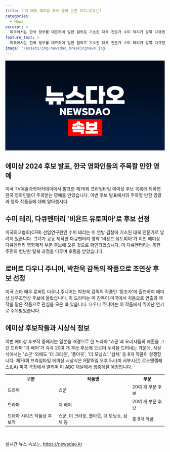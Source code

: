 ```yaml
---
title: 수미 테리 에미상 후보 올라 논란 야기…이유는?
categories:
  - News
excerpt: >
  미국에서는 한국 정부를 대표하여 일한 혐의로 기소된 대북 전문가 수미 테리가 탈북 다큐멘터리로 에미상 후보에 올랐다. 또한, 박찬욱 감독이 연출한 드라마 동조자에 출연한 로버트 다우니 주니어도 에미상 남우조연상 후보에 올랐다. 두 작품은 각각 20여 개 부문 후보에 올라 두각을 드러냈으며, 에미상 시상식은 9월 15일 오후 5시(미 서부시간) 로스앤젤레스(LA) 피콕 극장에서 열리고 ABC 채널에서 생중계된다.
feature_text: >
  미국에서는 한국 정부를 대표하여 일한 혐의로 기소된 대북 전문가 수미 테리가 탈북 다큐멘터리로 에미상 후보에 올랐다. 또한, 박찬욱 감독이 연출한 드라마 동조자에 출연한 로버트 다우니 주니어도 에미상 남우조연상 후보에 올랐다. 두 작품은 각각 20여 개 부문 후보에 올라 두각을 드러냈으며, 에미상 시상식은 9월 15일 오후 5시(미 서부시간) 로스앤젤레스(LA) 피콕 극장에서 열리고 ABC 채널에서 생중계된다.
image: '/assets/img/newsdao_breakingnews.jpg'
---
```


<p><img src="/assets/img/newsdao_breakingnews.jpg" alt="cryptoinkorea 속보" /></p>

<h2 data-ke-size="size26">에미상 2024 후보 발표, 한국 영화인들의 주목할 만한 영예</h2>

<p data-ke-size="size16">미국 TV예술과학아카데미에서 발표한 제76회 프라임타임 에미상 후보 목록에 의하면 한국 영화인들이 주목받는 영예를 안았습니다. 이번 후보 발표에서의 주목할 만한 영광과 영화 작품들에 대해 알아봅시다.</p>

<h2 data-ke-size="size24">수미 테리, 다큐멘터리 '비욘드 유토피아'로 후보 선정</h2>

<p data-ke-size="size16">미국외교협회(CFR) 선임연구원인 수미 테리는 미 연방 검찰에 기소된 대북 전문가로 알려져 있습니다. 그녀가 공동 제작한 다큐멘터리 영화 '비욘드 유토피아'가 이번 에미상 다큐멘터리 영화제작 부문 후보에 오른 것으로 확인되었습니다. 이 다큐멘터리는 북한 주민의 험난한 탈북 과정을 다루며 호평을 받았습니다.</p>

<h2 data-ke-size="size24">로버트 다우니 주니어, 박찬욱 감독의 작품으로 조연상 후보 선정</h2>

<p data-ke-size="size16">미국 스타 배우 로버트 다우니 주니어는 박찬욱 감독의 작품인 '동조자'에 출연하여 에미상 남우조연상 후보에 올랐습니다. 이 드라마는 박 감독이 미국에서 처음으로 연출과 제작을 맡은 작품으로 관심을 모은 바 있습니다. 다우니 주니어는 이 작품에서 뛰어난 연기로 주목받았습니다.</p>

<h2 data-ke-size="size24">에미상 후보작들과 시상식 정보</h2>

<p data-ke-size="size16">이번 에미상 후보작 중에서는 일본을 배경으로 한 드라마 '쇼군'과 요리사들의 애환을 그린 드라마 '더 베어'가 각각 20여 개 부문 후보에 오르며 두각을 드러내는 가운데, 시상식에서는 '쇼군' 외에도 '더 크라운', '폴아웃', '더 모닝쇼', '삼체' 등 8개 작품이 경쟁합니다. 제76회 프라임타임 에미상 시상식은 9월15일 오후 5시(미 서부시간) 로스앤젤레스(LA) 피콕 극장에서 열리며 미 ABC 채널에서 생중계될 예정입니다.</p>

<table>
  <tr>
    <th>구분</th>
    <th>작품명</th>
    <th>부문</th>
  </tr>
  <tr>
    <td>드라마</td>
    <td>쇼군</td>
    <td>20여 개 부문 후보</td>
  </tr>
  <tr>
    <td>드라마</td>
    <td>더 베어</td>
    <td>20여 개 부문 후보</td>
  </tr>
  <tr>
    <td>드라마 시리즈 작품상 후보작</td>
    <td>쇼군, 더 크라운, 폴아웃, 더 모닝쇼, 삼체 등</td>
    <td>총 8개 작품</td>
  </tr>
</table>

<p data-ke-size="size16">&nbsp;</p>
실시간 뉴스 속보는, <a href="https://newsdao.kr" rel="dofollow">https://newsdao.kr</a>


